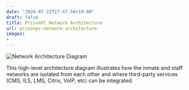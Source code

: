 ```yaml
---
date: "2024-07-22T17:47:50+10:00"
draft: false
title: PrisonPC Network Architecture
url: prisonpc-network-architecture
images:
-
---
```


![Network Architecture Diagram](../prisonpc_architecture_diagram.png)


This high-level architecture diagram illustrates how the inmate and staff networks are isolated from each other and where third-party services (CMS, ILS, LMS, Citrix, VoIP, etc) can be integrated.
